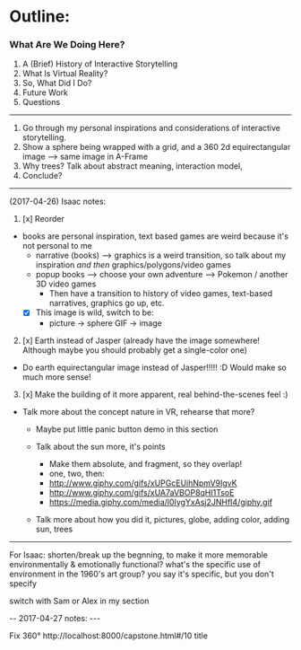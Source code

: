 # Outline:

### What Are We Doing Here?

1. A (Brief) History of Interactive Storytelling <!-- .element: style="color: #BBB" -->
2. What Is Virtual Reality? <!-- .element: style="color: #2EAFAC" -->
3. So, What Did I Do? <!-- .element: style="color: #BBB" -->
4. Future Work <!-- .element: style="color: #BBB" -->
5. Questions <!-- .element: style="color: #BBB" -->

-----

1. Go through my personal inspirations and considerations of interactive storytelling.
2. Show a sphere being wrapped with a grid, and a 360 2d equirectangular image --> same image in A-Frame
3. Why trees? Talk about abstract meaning, interaction model,
4. Conclude?

---

(2017-04-26) Isaac notes:

1. [x] Reorder
- books are personal inspiration, text based games are weird because it's not personal to me
    - narrative (books) --> graphics is a weird transition, so talk about my inspiration _and then_ graphics/polygons/video games
    - popup books --> choose your own adventure --> Pokemon / another 3D video games
        - Then have a transition to history of video games, text-based narratives, graphics go up, etc.
    - [x] This image is wild, switch to be:
        - picture -> sphere GIF -> image

2. [x] Earth instead of Jasper (already have the image somewhere! Although maybe you should probably get a single-color one)
- Do earth equirectangular image instead of Jasper!!!!! :D Would make so much more sense!

3. [x] Make the building of it more apparent, real behind-the-scenes feel :)
- Talk more about the concept nature in VR, rehearse that more?
    - Maybe put little panic button demo in this section
    - Talk about the sun more, it's points
        - Make them absolute, and fragment, so they overlap!
        - one, two, then:
        - http://www.giphy.com/gifs/xUPGcEUihNpmV9IgvK
        - http://www.giphy.com/gifs/xUA7aVBOP8qHI1TsoE
        - https://media.giphy.com/media/l0IygYxAsj2JNHfI4/giphy.gif

    - Talk more about how you did it, pictures, globe, adding color, adding sun, trees

----
For Isaac:
shorten/break up the begnning, to make it more memorable
environmentally & emotionally functional?
what's the specific use of environment in the 1960's art group? you say it's specific, but you don't specify

switch with Sam or Alex in my section

-- 2017-04-27 notes: ---

Fix 360° http://localhost:8000/capstone.html#/10 title
